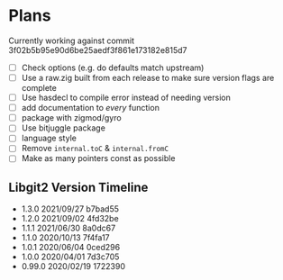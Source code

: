# Plans

Currently working against commit 3f02b5b95e90d6be25aedf3f861e173182e815d7

- [ ] Check options (e.g. do defaults match upstream)
- [ ] Use a raw.zig built from each release to make sure version flags are complete
- [ ] Use hasdecl to compile error instead of needing version
- [ ] add documentation to *every* function
- [ ] package with zigmod/gyro
- [ ] Use bitjuggle package
- [ ] language style
- [ ] Remove `internal.toC` & `internal.fromC`
- [ ] Make as many pointers const as possible

## Libgit2 Version Timeline

- 1.3.0  2021/09/27 b7bad55
- 1.2.0  2021/09/02 4fd32be
- 1.1.1  2021/06/30 8a0dc67
- 1.1.0  2020/10/13 7f4fa17
- 1.0.1  2020/06/04 0ced296
- 1.0.0  2020/04/01 7d3c705
- 0.99.0 2020/02/19 1722390
